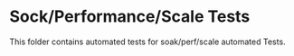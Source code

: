 # Sock/Performance/Scale Tests

This folder contains automated tests for soak/perf/scale automated Tests.
